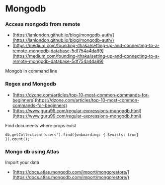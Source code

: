 # Mongodb

### Access mongodb from remote

* [https://ianlondon.github.io/blog/mongodb-auth/](https://ianlondon.github.io/blog/mongodb-auth/) 
* [https://medium.com/founding-ithaka/setting-up-and-connecting-to-a-remote-mongodb-database-5df754a4da89](https://medium.com/founding-ithaka/setting-up-and-connecting-to-a-remote-mongodb-database-5df754a4da89)

Mongob in command line 

### Regex and Mongodb 

* [https://dzone.com/articles/top-10-most-common-commands-for-beginners](https://dzone.com/articles/top-10-most-common-commands-for-beginners)
* [https://www.guru99.com/regular-expressions-mongodb.html](https://www.guru99.com/regular-expressions-mongodb.html)

Find documents where props exist

```text
db.getCollection('users').find({onboarding: { $exists: true} }).count();
```

### Mongo db using Atlas

Import your data

* [https://docs.atlas.mongodb.com/import/mongorestore/](https://docs.atlas.mongodb.com/import/mongorestore/)

